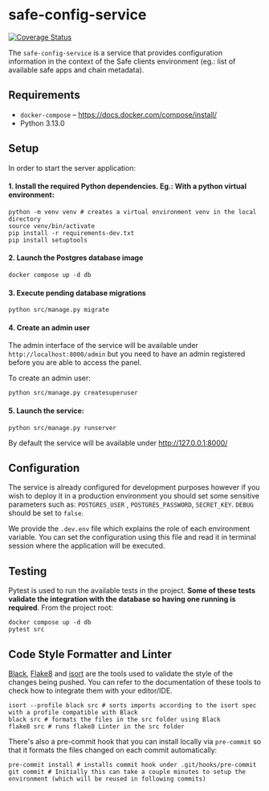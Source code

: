 # safe-config-service

[![Coverage Status](https://coveralls.io/repos/github/gnosis/safe-config-service/badge.svg)](https://coveralls.io/github/gnosis/safe-config-service)

The `safe-config-service` is a service that provides configuration information in the context of the Safe clients environment (eg.: list of available safe apps and chain metadata).

## Requirements

- `docker-compose` – https://docs.docker.com/compose/install/
- Python 3.13.0

## Setup

In order to start the server application:

#### 1. Install the required Python dependencies. Eg.: With a python virtual environment:

```shell
python -m venv venv # creates a virtual environment venv in the local directory
source venv/bin/activate
pip install -r requirements-dev.txt
pip install setuptools
```

#### 2. Launch the Postgres database image

```shell
docker compose up -d db
```

#### 3. Execute pending database migrations

```shell
python src/manage.py migrate
```

#### 4. Create an admin user

The admin interface of the service will be available under `http://localhost:8000/admin` but you need to have an admin registered before you are able to access the panel.

To create an admin user:

```shell
python src/manage.py createsuperuser
```

#### 5. Launch the service:

```shell
python src/manage.py runserver
```

By default the service will be available under http://127.0.0.1:8000/

## Configuration

The service is already configured for development purposes however if you wish to deploy it in a production environment you should set some sensitive parameters such as: `POSTGRES_USER`
, `POSTGRES_PASSWORD`, `SECRET_KEY`.
`DEBUG` should be set to `false`.

We provide the `.dev.env` file which explains the role of each environment variable. You can set the configuration using this file and read it in terminal session where the application will be
executed.

## Testing

Pytest is used to run the available tests in the project. **Some of these tests validate the integration with the database
so having one running is required**. From the project root:

```shell
docker compose up -d db
pytest src
```

## Code Style Formatter and Linter

[Black](https://black.readthedocs.io/en/stable/), [Flake8](https://flake8.pycqa.org/en/latest/) and [isort](https://pycqa.github.io/isort/) are the tools used to validate the style of the changes
being pushed. You can refer to the documentation
of these tools to check how to integrate them with your editor/IDE.

```shell
isort --profile black src # sorts imports according to the isort spec with a profile compatible with Black
black src # formats the files in the src folder using Black
flake8 src # runs flake8 Linter in the src folder
```

There's also a pre-commit hook that you can install locally via `pre-commit` so that it formats the files changed on each commit automatically:

```shell
pre-commit install # installs commit hook under .git/hooks/pre-commit
git commit # Initially this can take a couple minutes to setup the environment (which will be reused in following commits)
```
